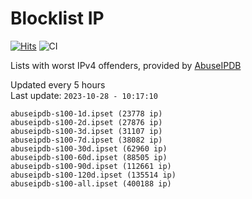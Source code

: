 # Blocklist IP

[![Hits](https://hits.seeyoufarm.com/api/count/incr/badge.svg?url=https%3A%2F%2Fgithub.com%2Fborestad%2Fblocklist-ip%2F&count_bg=%2379C83D&title_bg=%23555555&icon=&icon_color=%23E7E7E7&title=hits&edge_flat=false)](https://hits.seeyoufarm.com)  ![CI](https://img.shields.io/github/workflow/status/borestad/blocklist-ip/CI?style=flat-square)

Lists with worst IPv4 offenders, provided by [AbuseIPDB](https://www.abuseipdb.com/)

<!-- FOOTER-PLACEHOLDER -->
Updated every 5 hours<br>
Last update: `2023-10-28 - 10:17:10`
```
abuseipdb-s100-1d.ipset (23778 ip)
abuseipdb-s100-2d.ipset (27876 ip)
abuseipdb-s100-3d.ipset (31107 ip)
abuseipdb-s100-7d.ipset (38082 ip)
abuseipdb-s100-30d.ipset (62960 ip)
abuseipdb-s100-60d.ipset (88505 ip)
abuseipdb-s100-90d.ipset (112661 ip)
abuseipdb-s100-120d.ipset (135514 ip)
abuseipdb-s100-all.ipset (400188 ip)
```
